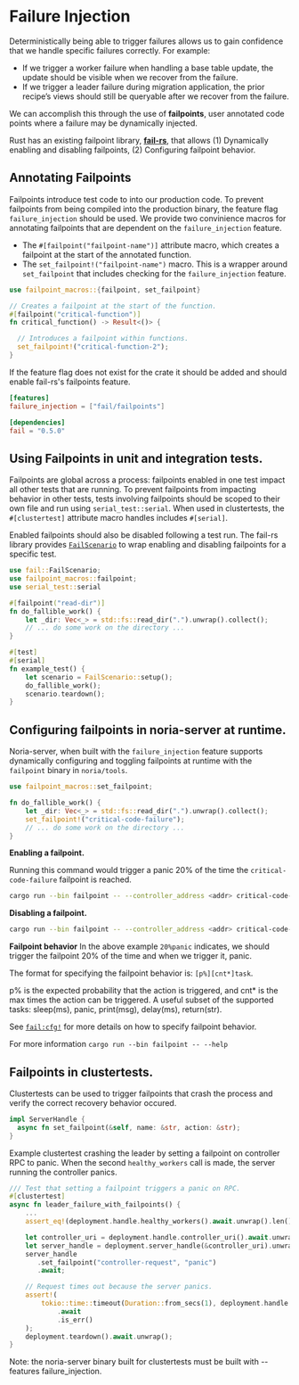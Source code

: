 # Failure Injection

Deterministically being able to trigger failures allows us to gain confidence
that we handle specific failures correctly. For example:
  * If we trigger a worker failure when handling a base table update, the
    update should be visible when we recover from the failure.
  * If we trigger a leader failure during migration application, the prior
    recipe’s views should still be queryable after we recover from the failure.

We can accomplish this through the use of **failpoints**, user annotated code
points where a failure may be dynamically injected.

Rust has an existing failpoint library,
[**fail-rs**](https://crates.io/crates/fail), that allows (1) Dynamically
enabling and disabling failpoints, (2) Configuring failpoint behavior.

## Annotating Failpoints
Failpoints introduce test code to into our production code. To prevent
failpoints from being compiled into the production binary, the feature flag
`failure_injection` should be used. We provide two convinience macros
for annotating failpoints that are dependent on the `failure_injection`
feature.

  * The `#[failpoint("failpoint-name")]` attribute macro, which creates a
    failpoint at the start of the annotated function.
  * The `set_failpoint!("failpoint-name")` macro. This is a wrapper
    around `set_failpoint` that includes checking for the
    `failure_injection` feature.

```rust
use failpoint_macros::{failpoint, set_failpoint}

// Creates a failpoint at the start of the function.
#[failpoint("critical-function")]
fn critical_function() -> Result<()> {

  // Introduces a failpoint within functions.
  set_failpoint!("critical-function-2");
}

```

If the feature flag does not exist for the crate it should be added and
should enable fail-rs's failpoints feature.

```toml
[features]
failure_injection = ["fail/failpoints"]

[dependencies]
fail = "0.5.0"
```

## Using Failpoints in unit and integration tests.
Failpoints are global across a process: failpoints enabled in one test
impact all other tests that are running. To prevent failpoints from impacting
behavior in other tests, tests involving failpoints should be scoped to their
own file and run using `serial_test::serial`. When used in clustertests, the
`#[clustertest]` attribute macro handles includes `#[serial]`.

Enabled failpoints should also be disabled following a test run. The fail-rs
library provides [`FailScenario`](https://docs.rs/fail/0.5.0/fail/struct.FailScenario.html) to wrap enabling and disabling failpoints for a specific test.

```rust
use fail::FailScenario;
use failpoint_macros::failpoint;
use serial_test::serial

#[failpoint("read-dir")]
fn do_fallible_work() {
    let _dir: Vec<_> = std::fs::read_dir(".").unwrap().collect();
    // ... do some work on the directory ...
}

#[test]
#[serial]
fn example_test() {
    let scenario = FailScenario::setup();
    do_fallible_work();
    scenario.teardown();
}
```

## Configuring failpoints in noria-server at runtime.
Noria-server, when built with the `failure_injection` feature supports
dynamically configuring and toggling failpoints at runtime with the
`failpoint` binary in `noria/tools`.

```rust
use failpoint_macros::set_failpoint;

fn do_fallible_work() {
    let _dir: Vec<_> = std::fs::read_dir(".").unwrap().collect();
    set_failpoint!("critical-code-failure");
    // ... do some work on the directory ...
}
```

**Enabling a failpoint.**

Running this command would trigger a panic 20% of the time the
`critical-code-failure` failpoint is reached.
```bash
cargo run --bin failpoint -- --controller_address <addr> critical-code-failure 20%panic
```

**Disabling a failpoint.**
```bash
cargo run --bin failpoint -- --controller_address <addr> critical-code-failure off
```

**Failpoint behavior**
In the above example `20%panic` indicates, we should trigger the failpoint
20% of the time and when we trigger it, panic.

The format for specifying the failpoint behavior is: `[p%][cnt*]task`.

p% is the expected probability that the action is triggered, and cnt\* is the
max times the action can be triggered. A useful subset of the supported tasks:
sleep(ms), panic, print(msg), delay(ms), return(str).

See [`fail:cfg!`](https://docs.rs/fail/0.5.0/fail/fn.cfg.html) for more details
on how to specify failpoint behavior.

For more information `cargo run --bin failpoint -- --help`

## Failpoints in clustertests.

Clustertests can be used to trigger failpoints that crash the process and
verify the correct recovery behavior occured.

```rust
impl ServerHandle {
  async fn set_failpoint(&self, name: &str, action: &str);
}
```

Example clustertest crashing the leader by setting a failpoint on controller
RPC to panic. When the second `healthy_workers` call is made, the server
running the controller panics.
```rust
/// Test that setting a failpoint triggers a panic on RPC.
#[clustertest]
async fn leader_failure_with_failpoints() {
    ...
    assert_eq!(deployment.handle.healthy_workers().await.unwrap().len(), 1);

    let controller_uri = deployment.handle.controller_uri().await.unwrap();
    let server_handle = deployment.server_handle(&controller_uri).unwrap();
    server_handle
       .set_failpoint("controller-request", "panic")
       .await;

    // Request times out because the server panics.
    assert!(
        tokio::time::timeout(Duration::from_secs(1), deployment.handle.healthy_workers())
            .await
            .is_err()
    );
    deployment.teardown().await.unwrap();
}
```

Note: the noria-server binary built for clustertests must be built with
 --features failure_injection.

